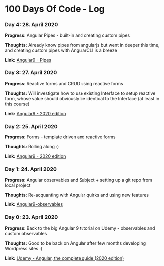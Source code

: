 # 100 Days Of Code - Log

### Day 4: 28. April 2020

**Progress**: Angular Pipes - built-in and creating custom pipes

**Thoughts:** Already know pipes from angularjs but went in deeper this time, and creating custom pipes with AngularCLI is a breeze

**Link:** [Angular9 - Pipes](https://github.com/nahero/angular9-pipes)

### Day 3: 27. April 2020

**Progress**: Reactive forms and CRUD using reactive forms

**Thoughts:** Will investigate how to use existing Interface to setup reactive form, whose value should obviously be identical to the Interface (at least in this course)

**Link:** [Angular9 - 2020 edition](https://github.com/nahero/Angular9-2020-edition)

### Day 2: 25. April 2020

**Progress**: Forms - template driven and reactive forms

**Thoughts:** Rolling along :)

**Link:** [Angular9 - 2020 edition](https://github.com/nahero/Angular9-2020-edition)

### Day 1: 24. April 2020

**Progress**: Angular observables and Subject + setting up a git repo from local project

**Thoughts:** Re-acquanting with Angular quirks and using new features

**Link:** [Angular9-observables](https://github.com/nahero/angular9-Observables)

### Day 0: 23. April 2020

**Progress**: Back to the big Angular 9 tutorial on Udemy - observables and custom observables

**Thoughts:** Good to be back on Angular after few months developing Wordpress sites :)

**Link:** [Udemy - Angular, the complete guide (2020 edition)](https://www.udemy.com/course/the-complete-guide-to-angular-2/)

<!--
### Day 0: February 30, 2016 (Example 1)
##### (delete me or comment me out)

**Today's Progress**: Fixed CSS, worked on canvas functionality for the app.

**Thoughts:** I really struggled with CSS, but, overall, I feel like I am slowly getting better at it. Canvas is still new for me, but I managed to figure out some basic functionality.

**Link to work:** [Calculator App](http://www.example.com)

### Day 0: February 30, 2016 (Example 2)
##### (delete me or comment me out)

**Today's Progress**: Fixed CSS, worked on canvas functionality for the app.

**Thoughts**: I really struggled with CSS, but, overall, I feel like I am slowly getting better at it. Canvas is still new for me, but I managed to figure out some basic functionality.

**Link(s) to work**: [Calculator App](http://www.example.com)


### Day 1: June 27, Monday

**Today's Progress**: I've gone through many exercises on FreeCodeCamp.

**Thoughts** I've recently started coding, and it's a great feeling when I finally solve an algorithm challenge after a lot of attempts and hours spent.

**Link(s) to work**
1. [Find the Longest Word in a String](https://www.freecodecamp.com/challenges/find-the-longest-word-in-a-string)
2. [Title Case a Sentence](https://www.freecodecamp.com/challenges/title-case-a-sentence)
-->
